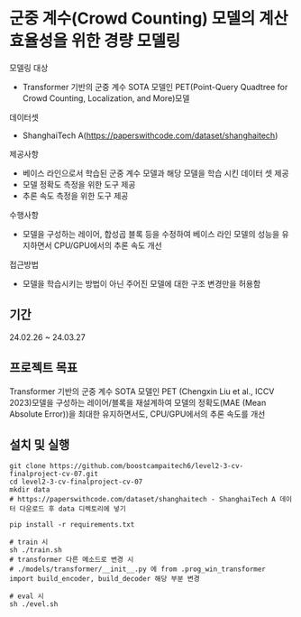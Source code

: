 # 군중 계수(Crowd Counting) 모델의 계산 효율성을 위한 경량 모델링
모델링 대상
- Transformer 기반의 군중 계수 SOTA 모델인 PET(Point-Query Quadtree for Crowd Counting, Localization, and More)모델

데이터셋
- ShanghaiTech A(https://paperswithcode.com/dataset/shanghaitech)

제공사항
- 베이스 라인으로서 학습된 군중 계수 모델과 해당 모델을 학습 시킨 데이터 셋 제공
- 모델 정확도 측정을 위한 도구 제공
- 추론 속도 측정을 위한 도구 제공

수행사항
- 모델을 구성하는 레이어, 합성곱 블록 등을 수정하여 베이스 라인 모델의 성능을 유지하면서 CPU/GPU에서의 추론 속도 개선

접근방법 
- 모델을 학습시키는 방법이 아닌 주어진 모델에 대한 구조 변경만을 허용함


## 기간
24.02.26 ~ 24.03.27

## 프로젝트 목표
Transformer 기반의 군중 계수 SOTA 모델인 PET (Chengxin Liu et al., ICCV 2023)모델을 구성하는 레이어/블록을 재설계하여 모델의 정확도(MAE (Mean Absolute Error))을 최대한 유지하면서도, CPU/GPU에서의 추론 속도를 개선

## 설치 및 실행
```shell
git clone https://github.com/boostcampaitech6/level2-3-cv-finalproject-cv-07.git
cd level2-3-cv-finalproject-cv-07
mkdir data
# https://paperswithcode.com/dataset/shanghaitech - ShanghaiTech A 데이터 다운로드 후 data 디렉토리에 넣기

pip install -r requirements.txt

# train 시
sh ./train.sh
# transformer 다른 메소드로 변경 시
# ./models/transformer/__init__.py 에 from .prog_win_transformer import build_encoder, build_decoder 해당 부분 변경

# eval 시
sh ./evel.sh

```
